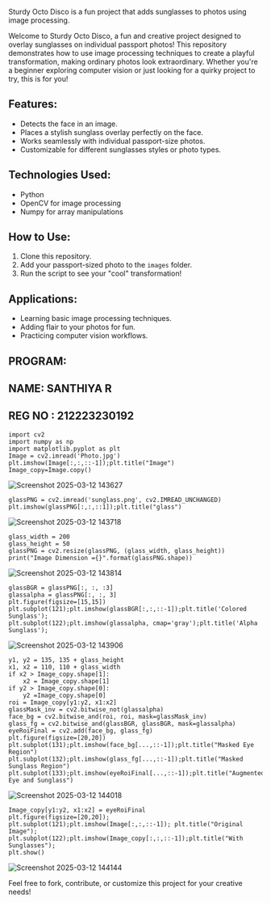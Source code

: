 Sturdy Octo Disco is a fun project that adds sunglasses to photos using image processing.

Welcome to Sturdy Octo Disco, a fun and creative project designed to overlay sunglasses on individual passport photos! This repository demonstrates how to use image processing techniques to create a playful transformation, making ordinary photos look extraordinary. Whether you're a beginner exploring computer vision or just looking for a quirky project to try, this is for you!

## Features:
- Detects the face in an image.
- Places a stylish sunglass overlay perfectly on the face.
- Works seamlessly with individual passport-size photos.
- Customizable for different sunglasses styles or photo types.

## Technologies Used:
- Python
- OpenCV for image processing
- Numpy for array manipulations

## How to Use:
1. Clone this repository.
2. Add your passport-sized photo to the `images` folder.
3. Run the script to see your "cool" transformation!

## Applications:
- Learning basic image processing techniques.
- Adding flair to your photos for fun.
- Practicing computer vision workflows.

## PROGRAM:
## NAME: SANTHIYA R
## REG NO : 212223230192

```
import cv2
import numpy as np
import matplotlib.pyplot as plt
Image = cv2.imread('Photo.jpg')
plt.imshow(Image[:,:,::-1]);plt.title("Image")
Image_copy=Image.copy()
```
![Screenshot 2025-03-12 143627](https://github.com/user-attachments/assets/73e3b5c8-c111-45f3-9b9e-ae94d2442199)

```
glassPNG = cv2.imread('sunglass.png', cv2.IMREAD_UNCHANGED)
plt.imshow(glassPNG[:,:,::1]);plt.title("glass")
```
![Screenshot 2025-03-12 143718](https://github.com/user-attachments/assets/1cbfed3f-13e9-46af-a019-9eeaee1a0dd4)
```
glass_width = 200
glass_height = 50
glassPNG = cv2.resize(glassPNG, (glass_width, glass_height))
print("Image Dimension ={}".format(glassPNG.shape))
```
![Screenshot 2025-03-12 143814](https://github.com/user-attachments/assets/28607db7-feff-46fc-b11d-58097d174ea5)
```
glassBGR = glassPNG[:, :, :3]
glassalpha = glassPNG[:, :, 3]
plt.figure(figsize=[15,15])
plt.subplot(121);plt.imshow(glassBGR[:,:,::-1]);plt.title('Colored Sunglass');
plt.subplot(122);plt.imshow(glassalpha, cmap='gray');plt.title('Alpha Sunglass');
```
![Screenshot 2025-03-12 143906](https://github.com/user-attachments/assets/a5f9dbd5-a869-4a4e-a951-65e97a1cd8be)
```
y1, y2 = 135, 135 + glass_height
x1, x2 = 110, 110 + glass_width
if x2 > Image_copy.shape[1]:
    x2 = Image_copy.shape[1]
if y2 > Image_copy.shape[0]:
    y2 =Image_copy.shape[0]
roi = Image_copy[y1:y2, x1:x2]
glassMask_inv = cv2.bitwise_not(glassalpha)
face_bg = cv2.bitwise_and(roi, roi, mask=glassMask_inv)
glass_fg = cv2.bitwise_and(glassBGR, glassBGR, mask=glassalpha)
eyeRoiFinal = cv2.add(face_bg, glass_fg)
plt.figure(figsize=[20,20])
plt.subplot(131);plt.imshow(face_bg[...,::-1]);plt.title("Masked Eye Region")
plt.subplot(132);plt.imshow(glass_fg[...,::-1]);plt.title("Masked Sunglass Region")
plt.subplot(133);plt.imshow(eyeRoiFinal[...,::-1]);plt.title("Augmented Eye and Sunglass")
```
![Screenshot 2025-03-12 144018](https://github.com/user-attachments/assets/5bb6a266-16b1-471b-9a9d-ae4fce32cc28)
```
Image_copy[y1:y2, x1:x2] = eyeRoiFinal
plt.figure(figsize=[20,20]);
plt.subplot(121);plt.imshow(Image[:,:,::-1]); plt.title("Original Image");
plt.subplot(122);plt.imshow(Image_copy[:,:,::-1]);plt.title("With Sunglasses");
plt.show()
```
![Screenshot 2025-03-12 144144](https://github.com/user-attachments/assets/95987fff-9783-47e3-9ac2-4256f5921227)

Feel free to fork, contribute, or customize this project for your creative needs!
